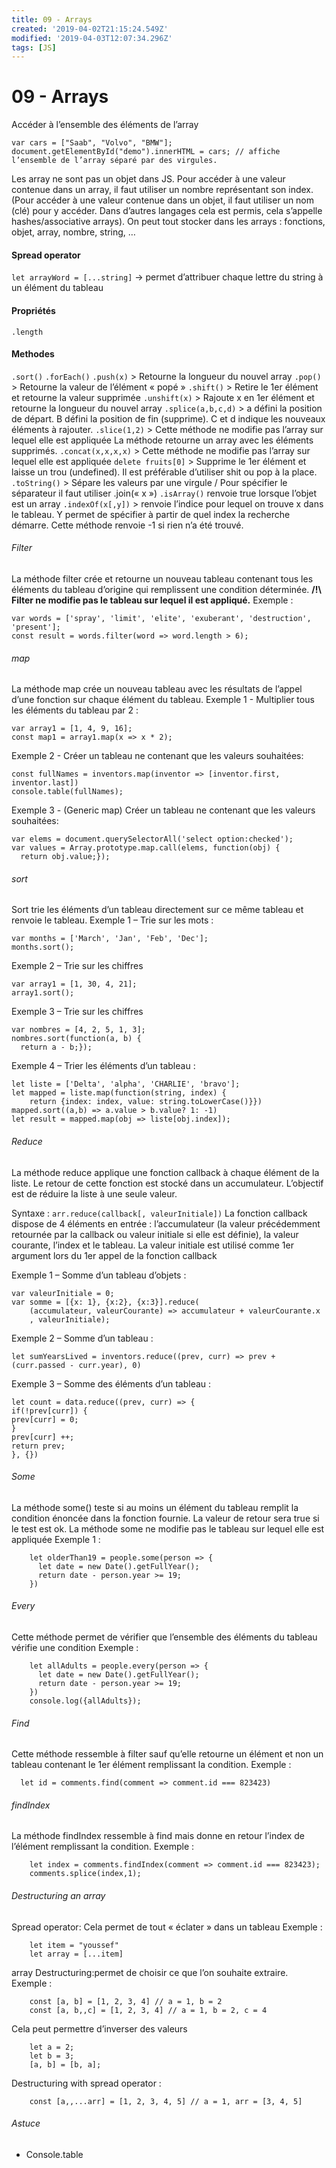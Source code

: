 ```yaml
---
title: 09 - Arrays
created: '2019-04-02T21:15:24.549Z'
modified: '2019-04-03T12:07:34.296Z'
tags: [JS]
---
```


# 09 - Arrays
Accéder à l’ensemble des éléments de l’array 
```
var cars = ["Saab", "Volvo", "BMW"];
document.getElementById("demo").innerHTML = cars; // affiche l’ensemble de l’array séparé par des virgules.
```
Les array ne sont pas un objet dans JS. 
Pour accéder à une valeur contenue dans un array, il faut utiliser un nombre représentant son index.
(Pour accéder à une valeur contenue dans un objet, il faut utiliser un nom (clé) pour y accéder. Dans d’autres langages cela est permis, cela s’appelle hashes/associative arrays).
On peut tout stocker dans les arrays : fonctions, objet, array, nombre, string, …
#### Spread operator
`let arrayWord = [...string]` → permet d’attribuer chaque lettre du string à un élément du tableau
#### Propriétés
`.length`

#### Methodes
`.sort()`
`.forEach()`
`.push(x)` > Retourne la longueur du nouvel array
`.pop()` > Retourne la valeur de l’élément « popé »
`.shift()` > Retire le 1er élément et retourne la valeur supprimée
`.unshift(x)` > Rajoute x en 1er élément et retourne la longueur du nouvel array
`.splice(a,b,c,d)` > a défini la position de départ. B défini la position de fin (supprime). C et d indique les nouveaux éléments à rajouter. 
`.slice(1,2)` > Cette méthode ne modifie pas l’array sur lequel elle est appliquée
La méthode retourne un array avec les éléments supprimés.
`.concat(x,x,x,x)` > Cette méthode ne modifie pas l’array sur lequel elle est appliquée
`delete fruits[0]` > Supprime le 1er élément et laisse un trou (undefined). Il est préférable d’utiliser shit ou pop à la place.
`.toString()` > Sépare les valeurs par une virgule / Pour spécifier le séparateur il faut utiliser .join(« x »)
`.isArray()` renvoie true lorsque l’objet est un array
`.indexOf(x[,y])` > renvoie l’indice pour lequel on trouve x dans le tableau. Y permet de spécifier à partir de quel index la recherche démarre. Cette méthode renvoie -1 si rien n’a été trouvé.

###### Filter
La méthode filter crée et retourne un nouveau tableau contenant tous les éléments du tableau d’origine qui remplissent une condition déterminée.
**/!\ Filter ne modifie pas le tableau sur lequel il est appliqué.**
Exemple :
```
var words = ['spray', 'limit', 'elite', 'exuberant', 'destruction', 'present'];
const result = words.filter(word => word.length > 6);
```
###### map
La méthode map crée un nouveau tableau avec les résultats de l’appel d’une fonction sur chaque élément du tableau.
Exemple 1 - Multiplier tous les éléments du tableau par 2 :
```
var array1 = [1, 4, 9, 16];
const map1 = array1.map(x => x * 2);
```
Exemple 2 - Créer un tableau ne contenant que les valeurs souhaitées:
```
const fullNames = inventors.map(inventor => [inventor.first, inventor.last])
console.table(fullNames);
```
Exemple 3 - (Generic map) Créer un tableau ne contenant que les valeurs souhaitées:
```
var elems = document.querySelectorAll('select option:checked');
var values = Array.prototype.map.call(elems, function(obj) {
  return obj.value;});
```
###### sort
Sort trie les éléments d’un tableau directement sur ce même tableau et renvoie le tableau.
Exemple 1 – Trie sur les mots :
```
var months = ['March', 'Jan', 'Feb', 'Dec'];
months.sort();
```
Exemple 2 – Trie sur les chiffres
```
var array1 = [1, 30, 4, 21];
array1.sort();
```
Exemple 3 – Trie sur les chiffres
```
var nombres = [4, 2, 5, 1, 3];
nombres.sort(function(a, b) {
  return a - b;});
```
Exemple 4 – Trier les éléments d’un tableau :
```
let liste = ['Delta', 'alpha', 'CHARLIE', 'bravo'];
let mapped = liste.map(function(string, index) {
	return {index: index, value: string.toLowerCase()}})
mapped.sort((a,b) => a.value > b.value? 1: -1)
let result = mapped.map(obj => liste[obj.index]);
```
###### Reduce
La méthode reduce applique une fonction callback à chaque élément de la liste. Le retour de cette fonction est stocké dans un accumulateur. L’objectif est de réduire la liste à une seule valeur. 

Syntaxe : `arr.reduce(callback[, valeurInitiale])`
La fonction callback dispose de 4 éléments en entrée : l’accumulateur (la valeur précédemment retournée par la callback ou valeur initiale si elle est définie), la valeur courante, l’index et le tableau.
La valeur initiale est utilisé comme 1er argument lors du 1er appel de la fonction callback

Exemple 1 – Somme d’un tableau d’objets :
```
var valeurInitiale = 0;
var somme = [{x: 1}, {x:2}, {x:3}].reduce(
    (accumulateur, valeurCourante) => accumulateur + valeurCourante.x
    , valeurInitiale);
```
Exemple 2 – Somme d’un tableau :
```
let sumYearsLived = inventors.reduce((prev, curr) => prev + (curr.passed - curr.year), 0)
```
Exemple 3 – Somme des éléments d’un tableau :
```
let count = data.reduce((prev, curr) => {
if(!prev[curr]) {
prev[curr] = 0;
}
prev[curr] ++;
return prev;
}, {})
```
###### Some
La méthode some() teste si au moins un élément du tableau remplit la condition énoncée dans la fonction fournie.
La valeur de retour sera true si le test est ok.
La méthode some ne modifie pas le tableau sur lequel elle est appliquée
Exemple 1 : 
```
    let olderThan19 = people.some(person => {
      let date = new Date().getFullYear();
      return date - person.year >= 19;
    })
```
###### Every
Cette méthode permet de vérifier que l’ensemble des éléments du tableau vérifie une condition
Exemple : 
```
    let allAdults = people.every(person => {
      let date = new Date().getFullYear();
      return date - person.year >= 19;
    })
    console.log({allAdults});
```
###### Find
Cette méthode ressemble à filter sauf qu’elle retourne un élément et non un tableau contenant le 1er élément remplissant la condition.
Exemple :
```
  let id = comments.find(comment => comment.id === 823423)
```
###### findIndex
La méthode findIndex ressemble à find mais donne en retour l’index de l’élément remplissant la condition.
Exemple :
```
    let index = comments.findIndex(comment => comment.id === 823423);
    comments.splice(index,1);
```
###### Destructuring an array
Spread operator: Cela permet de tout « éclater » dans un tableau
Exemple : 
```
	let item = "youssef"
	let array = [...item]
```
array Destructuring:permet de choisir ce que l’on souhaite extraire.
Exemple :
```
	const [a, b] = [1, 2, 3, 4] // a = 1, b = 2
	const [a, b,,c] = [1, 2, 3, 4] // a = 1, b = 2, c = 4
```
Cela peut permettre d’inverser des valeurs 
```
	let a = 2;
	let b = 3;
	[a, b] = [b, a];
```
Destructuring with spread operator :
```
	const [a,,...arr] = [1, 2, 3, 4, 5] // a = 1, arr = [3, 4, 5]
```
###### Astuce
 - Console.table
